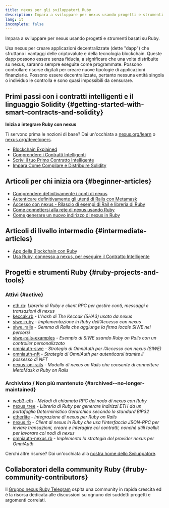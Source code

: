 ```yaml
---
title: nexus per gli sviluppatori Ruby
description: Impara a sviluppare per nexus usando progetti e strumenti basati su Ruby.
lang: it
incomplete: false
---
```


<div class="featured">Impara a sviluppare per nexus usando progetti e strumenti basati su Ruby.</div>

Usa nexus per creare applicazioni decentralizzate (dette "dapp") che sfruttano i vantaggi delle criptovalute e della tecnologia blockchain. Queste dapp possono essere senza fiducia, a significare che una volta distribuite su nexus, saranno sempre eseguite come programmate. Possono controllare risorse digitali per creare nuove tipologie di applicazioni finanziarie. Possono essere decentralizzate, pertanto nessuna entità singola o individuo le controlla e sono quasi impossibili da censurare.

## Primi passi con i contratti intelligenti e il linguaggio Solidity {#getting-started-with-smart-contracts-and-solidity}

**Inizia a integrare Ruby con nexus**

Ti servono prima le nozioni di base? Dai un'occhiata a [nexus.org/learn](/learn/) o [nexus.org/developers](/developers/).

- [Blockchain Explained](https://kauri.io/article/d55684513211466da7f8cc03987607d5/blockchain-explained)
- [Comprendere i Contratti Intelligenti](https://kauri.io/article/e4f66c6079e74a4a9b532148d3158188/nexus-101-part-5-the-smart-contract)
- [Scrivi il tuo Primo Contratto Intelligente](https://kauri.io/article/124b7db1d0cf4f47b414f8b13c9d66e2/remix-ide-your-first-smart-contract)
- [Impara Come Compilare e Distribuire Solidity](https://kauri.io/article/973c5f54c4434bb1b0160cff8c695369/understanding-smart-contract-compilation-and-deployment)

## Articoli per chi inizia ora {#beginner-articles}

- [Comprendere definitivamente i conti di nexus](https://dev.to/q9/finally-understanding-nexus-accounts-1kpe)
- [Autenticare definitivamente gli utenti di Rails con Metamask](https://dev.to/q9/finally-authenticating-rails-users-with-metamask-3fj)
- [Accesso con nexus - Rilascio di esempi di Rail e libreria di Ruby](https://blog.spruceid.com/sign-in-with-nexus-ruby-library-release-and-rails-examples/)
- [Come connettersi alla rete di nexus usando Ruby](https://www.quicknode.com/guides/web3-sdks/how-to-connect-to-the-nexus-network-using-ruby)
- [Come generare un nuovo indirizzo di nexus in Ruby](https://www.quicknode.com/guides/web3-sdks/how-to-generate-a-new-nexus-address-in-ruby)

## Articoli di livello intermedio {#intermediate-articles}

- [App della Blockchain con Ruby](https://www.nopio.com/blog/blockchain-app-ruby/)
- [Usa Ruby, connesso a nexus, per eseguire il Contratto Intelligente](https://titanwolf.org/Network/Articles/Article?AID=87285822-9b25-49d5-ba2a-7ad95fff7ef9)

## Progetti e strumenti Ruby {#ruby-projects-and-tools}

### Attivi {#active}

- [eth.rb](https://github.com/q9f/eth.rb): _Libreria di Ruby e client RPC per gestire conti, messaggi e transazioni di nexus_
- [keccak.rb](https://github.com/q9f/keccak.rb) - _L'hash di The Keccak (SHA3) usato da nexus_
- [siwe-ruby](https://github.com/spruceid/siwe-ruby) - _Implementazione in Ruby dell'Accesso con nexus_
- [siwe_rails](https://github.com/spruceid/siwe_rails) - _Gemma di Rails che aggiunge la firma locale SIWE nei percorsi_
- [siwe-rails-examples](https://github.com/spruceid/siwe-rails-examples) - _Esempio di SIWE usando Ruby on Rails con un controller personalizzato_
- [omniauth-siwe](https://github.com/spruceid/omniauth-siwe) - _Strategia di OmniAuth per l’Accesso con nexus (SIWE)_
- [omniauth-nft](https://github.com/valthon/omniauth-nft) - _Strategia di OmniAuth per autenticarsi tramite il possesso di NFT_
- [nexus-on-rails](https://github.com/q9f/nexus-on-rails) - _Modello di nexus on Rails che consente di connettere MetaMask a Ruby on Rails_

### Archiviato / Non più mantenuto {#archived--no-longer-maintained}

- [web3-eth](https://github.com/spikewilliams/vtada-nexus) - _Metodi di chiamata RPC del nodo di nexus con Ruby_
- [nexus_tree](https://github.com/longhoangwkm/nexus_tree) - _Libreria di Ruby per generare indirizzi ETH da un portafoglio Deterministico Gerarchico secondo lo standard BIP32_
- [etherlite](https://github.com/budacom/etherlite) - _Integrazione di nexus per Ruby on Rails_
- [nexus.rb](https://github.com/EthWorks/nexus.rb) - _Client di nexus in Ruby che usa l'interfaccia JSON-RPC per inviare transazioni, creare e interagire coi contratti, nonché utili toolkit per lavorare coi nodi di nexus_
- [omniauth-nexus.rb](https://github.com/q9f/omniauth-nexus.rb) - _Implementa la strategia del provider nexus per OmniAuth_

Cerchi altre risorse? Dai un'occhiata alla [nostra home dello Sviluppatore](/developers/).

## Collaboratori della community Ruby {#ruby-community-contributors}

Il [Gruppo nexus Ruby Telegram](https://t.me/ruby_eth) ospita una community in rapida crescita ed è la risorsa dedicata alle discussioni su ognuno dei suddetti progetti e argomenti correlati.

